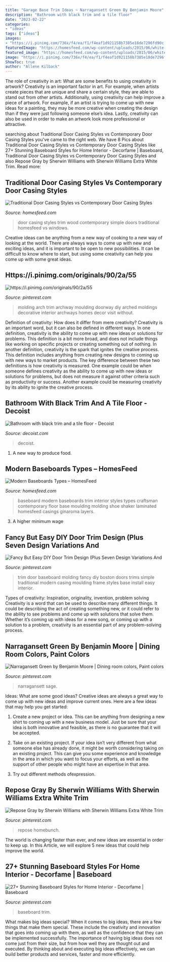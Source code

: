 ```yaml
---
title: "Garage Base Trim Ideas ~ Narragansett Green By Benjamin Moore"
description: "Bathroom with black trim and a tile floor"
date: "2023-02-22"
categories:
- "ideas"
tags: ["ideas"]
images:
- "https://i.pinimg.com/736x/f4/ea/f1/f4eaf1d921158b7385e18de7296fd90c.jpg"
featuredImage: "https://homesfeed.com/wp-content/uploads/2015/06/white-wood-door-trim-in-simple-design.jpg"
featured_image: "https://homesfeed.com/wp-content/uploads/2015/06/white-wood-door-trim-in-simple-design.jpg"
image: "https://i.pinimg.com/736x/f4/ea/f1/f4eaf1d921158b7385e18de7296fd90c.jpg"
ShowToc: true
author: "Allene Kilback"
---
```



The role of creativity in art: What are some benefits to using creativity in artwork?
Creativity is an important factor in art. For example, when artists create pieces that are unique and share a certain style, they are able to stand out from other artists. Additionally, using creativity can help improve a piece of artwork. For example, if an artist is trying to come up with new ideas for a painting, they may be more creative when creating the design than if they were just following someone else’s idea. Lastly, creativity can also be used in order to make an artwork look more professional or attractive.

	

		
searching about Traditional Door Casing Styles vs Contemporary Door Casing Styles you've came to the right web. We have 8 Pics about Traditional Door Casing Styles vs Contemporary Door Casing Styles like 27+ Stunning Baseboard Styles for Home Interior - Decorfame | Baseboard, Traditional Door Casing Styles vs Contemporary Door Casing Styles and also Repose Gray by Sherwin Williams with Sherwin Williams Extra White Trim. Read more:
		
    
## Traditional Door Casing Styles Vs Contemporary Door Casing Styles

<img loading=lazy src="https://homesfeed.com/wp-content/uploads/2015/06/white-wood-door-trim-in-simple-design.jpg" onerror="this.onerror=null;this.src='https://tse1.mm.bing.net/th?id=OIP.IFUHx6aIDDoqLtPLd_NYgQHaK4&amp;pid=15.1';" alt="Traditional Door Casing Styles vs Contemporary Door Casing Styles">

_Source: homesfeed.com_

>door casing styles trim wood contemporary simple doors traditional homesfeed vs windows. 

	

Creative ideas can be anything from a new way of cooking to a new way of looking at the world. There are always ways to come up with new and exciting ideas, and it is important to be open to new possibilities. It can be difficult to know where to start, but using some creativity can help you come up with some great ideas.

    
## Https://i.pinimg.com/originals/90/2a/55

<img loading=lazy src="https://i.pinimg.com/736x/cf/ea/c3/cfeac3b750710be6d4e2b20a0e6cab9b.jpg" onerror="this.onerror=null;this.src='https://tse2.mm.bing.net/th?id=OIP.7dFCzFD9-dKlKc0IrdN3RQHaLG&amp;pid=15.1';" alt="https://i.pinimg.com/originals/90/2a/55">

_Source: pinterest.com_

>molding arch trim archway moulding doorway diy arched moldings decorative interior archways homes decor visit without. 

	

Definition of creativity: How does it differ from mere creativity?
Creativity is an important word, but it can also be defined in different ways. In one definition, creativity is the ability to come up with new ideas or solutions for problems. This definition is a bit more broad, and does not include things like working on specific projects or creating something out of nothing. In another definition, creativity is the spark that ignites the creative process. This definition includes anything from creating new designs to coming up with new ways to market products. The key difference between these two definitions is how creativity is measured. One example could be when someone defines creativity as the ability to come up with new ideas or solutions for problems, but does not measure it against other criteria such as productivity or success. Another example could be measuring creativity by its ability to ignite the creative process.

    
## Bathroom With Black Trim And A Tile Floor - Decoist

<img loading=lazy src="http://cdn.decoist.com/wp-content/uploads/2015/06/Bathroom-with-black-trim-and-a-tile-floor.jpg" onerror="this.onerror=null;this.src='https://tse4.mm.bing.net/th?id=OIP.QBPnHAmyZw0vymyLAfr6zwHaLF&amp;pid=15.1';" alt="Bathroom with black trim and a tile floor - Decoist">

_Source: decoist.com_

>decoist. 

	

1. A new way to produce food.

    
## Modern Baseboards Types – HomesFeed

<img loading=lazy src="https://homesfeed.com/wp-content/uploads/2015/06/four-layers-of-baseboard.jpg" onerror="this.onerror=null;this.src='https://tse3.mm.bing.net/th?id=OIP.-6tiSZB7uHhcHkFzqht47QHaEK&amp;pid=15.1';" alt="Modern Baseboards Types – HomesFeed">

_Source: homesfeed.com_

>baseboard modern baseboards trim interior styles types craftsman contemporary floor base moulding molding shoe shaker laminated homesfeed casings ginaroma layers. 

	

3. A higher minimum wage

    
## Fancy But Easy DIY Door Trim Design (Plus Seven Design Variations And

<img loading=lazy src="https://i.pinimg.com/736x/ae/e3/b3/aee3b3bbe8e07c081ad6af6b929a988c--baseboard-molding-door-molding.jpg" onerror="this.onerror=null;this.src='https://tse2.mm.bing.net/th?id=OIP.JLshot9owAP8Zs5CM6x3lAAAAA&amp;pid=15.1';" alt="Fancy But Easy DIY Door Trim Design (Plus Seven Design Variations And">

_Source: pinterest.com_

>trim door baseboard molding fancy diy boston doors trims simple traditional modern casing moulding frame styles base install easy interior. 

	

Types of creativity: Inspiration, originality, invention, problem solving
Creativity is a word that can be used to describe many different things. It could be describing the act of creating something new, or it could refer to the ability to see problems and come up with solutions that solve them. Whether it’s coming up with ideas for a new song, or coming up with a solution to a problem, creativity is an essential part of any problem-solving process.

    
## Narragansett Green By Benjamin Moore | Dining Room Colors, Paint Colors

<img loading=lazy src="https://i.pinimg.com/736x/f4/ea/f1/f4eaf1d921158b7385e18de7296fd90c.jpg" onerror="this.onerror=null;this.src='https://tse2.mm.bing.net/th?id=OIP.F9JZcwCiIEAyGINs8dpCuwHaOk&amp;pid=15.1';" alt="Narragansett Green by Benjamin Moore | Dining room colors, Paint colors">

_Source: pinterest.com_

>narragansett sage. 

	

Ideas: What are some good ideas?
Creative ideas are always a great way to come up with new ideas and improve current ones. Here are a few ideas that may help you get started:
1. Create a new project or idea. This can be anything from designing a new shirt to coming up with a new business model. Just be sure that your idea is both innovative and feasible, as there is no guarantee that it will be accepted.

2. Take on an existing project. If your idea isn’t very different from what someone else has already done, it might be worth considering taking on an existing project. This can give you some experience and knowledge in the area in which you want to focus your efforts, as well as the support of other people who might have an expertise in that area.

3. Try out different methods ofexpression.

    
## Repose Gray By Sherwin Williams With Sherwin Williams Extra White Trim

<img loading=lazy src="https://i.pinimg.com/736x/51/6a/bf/516abfbcdcba3b8186a7bc97a3cc1a87.jpg" onerror="this.onerror=null;this.src='https://tse1.mm.bing.net/th?id=OIP.Iu_LXVKv_4UhbvYbLvADLQHaLH&amp;pid=15.1';" alt="Repose Gray by Sherwin Williams with Sherwin Williams Extra White Trim">

_Source: pinterest.com_

>repose homebunch. 

	

The world is changing faster than ever, and new ideas are essential in order to keep up. In this Article, we will explore 5 new ideas that could help improve the world.

    
## 27+ Stunning Baseboard Styles For Home Interior - Decorfame | Baseboard

<img loading=lazy src="https://i.pinimg.com/736x/85/11/0a/85110a7a0dccf39b84c9081d8c050507.jpg" onerror="this.onerror=null;this.src='https://tse1.mm.bing.net/th?id=OIP.OCTrSCiyl1xXp0KyzgeISQHaJ3&amp;pid=15.1';" alt="27+ Stunning Baseboard Styles for Home Interior - Decorfame | Baseboard">

_Source: pinterest.com_

>baseboard trim. 

	

What makes big ideas special?
When it comes to big ideas, there are a few things that make them special. These include the creativity and innovation that goes into coming up with them, as well as the confidence that they can be implemented successfully. The importance of having big ideas does not come just from their size, but from how well they are thought out and executed. By thinking about and executing big ideas effectively, we can build better products and services, faster and more efficiently.

